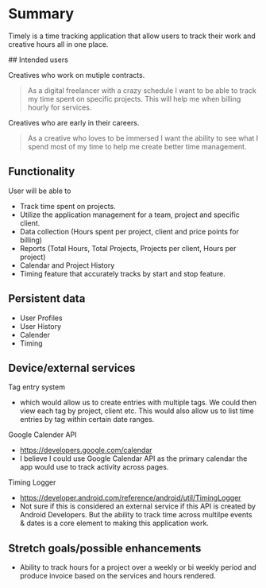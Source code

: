<h1> Summary </h1>
<p>

Timely is a time tracking application that allow users to track their work and creative hours all in one place. 

</p>
## Intended users

Creatives who work on mutiple contracts. 

> As a digital freelancer with a crazy schedule I want to be able to track my time spent on specific projects. This will help me when billing hourly for services. 

Creatives who are early in their careers.

> As a creative who loves to be immersed I want the ability to see what I spend most of my time to help me create better time management. 

## Functionality

User will be able to
- Track time spent on projects.
- Utilize the application management for a team, project and specific client.
- Data collection (Hours spent per project, client and price points for billing)
- Reports (Total Hours, Total Projects, Projects per client, Hours per project)
- Calendar and Project History
- Timing feature that accurately tracks by start and stop feature. 

## Persistent data

- User Profiles
- User History
- Calender
- Timing 

## Device/external services

Tag entry system 
  - which would allow us to create entries with multiple tags. We could then view each tag by project, client etc. This would also allow us to list time entries by tag within certain date ranges. 

Google Calender API
 - https://developers.google.com/calendar
 - I believe I could use Google Calendar API as the primary calendar the app would use to track activity across pages. 
   
Timing Logger
- https://developer.android.com/reference/android/util/TimingLogger
- Not sure if this is considered an external service if this API is created by Android Developers. But the ability to track time across multilpe events & dates is a core element to making this application work. 


## Stretch goals/possible enhancements 

- Ability to track hours for a project over a weekly or bi weekly period and produce invoice based on the services and hours rendered. 